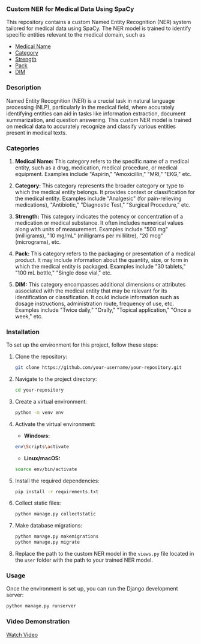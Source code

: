 ### Custom NER for Medical Data Using SpaCy

This repository contains a custom Named Entity Recognition (NER) system tailored for medical data using SpaCy. The NER model is trained to identify specific entities relevant to the medical domain, such as 
- [Medical Name](#medical-name)
- [Category](#category)
- [Strength](#strength)
- [Pack](#pack)
- [DIM](#dim)

### Description

Named Entity Recognition (NER) is a crucial task in natural language processing (NLP), particularly in the medical field, where accurately identifying entities can aid in tasks like information extraction, document summarization, and question answering. This custom NER model is trained on medical data to accurately recognize and classify various entities present in medical texts.

### Categories

1. **Medical Name:** This category refers to the specific name of a medical entity, such as a drug, medication, medical procedure, or medical equipment. Examples include "Aspirin," "Amoxicillin," "MRI," "EKG," etc.
   
2. **Category:** This category represents the broader category or type to which the medical entity belongs. It provides context or classification for the medical entity. Examples include "Analgesic" (for pain-relieving medications), "Antibiotic," "Diagnostic Test," "Surgical Procedure," etc.

3. **Strength:** This category indicates the potency or concentration of a medication or medical substance. It often includes numerical values along with units of measurement. Examples include "500 mg" (milligrams), "10 mg/mL" (milligrams per millilitre), "20 mcg" (micrograms), etc.

4. **Pack:** This category refers to the packaging or presentation of a medical product. It may include information about the quantity, size, or form in which the medical entity is packaged. Examples include "30 tablets," "100 mL bottle," "Single dose vial," etc.

5. **DIM:** This category encompasses additional dimensions or attributes associated with the medical entity that may be relevant for its identification or classification. It could include information such as dosage instructions, administration route, frequency of use, etc. Examples include "Twice daily," "Orally," "Topical application," "Once a week," etc.

### Installation

To set up the environment for this project, follow these steps:

1. Clone the repository:

    ```bash
    git clone https://github.com/your-username/your-repository.git
    ```

2. Navigate to the project directory:

    ```bash
    cd your-repository
    ```

3. Create a virtual environment:

    ```bash
    python -m venv env
    ```

4. Activate the virtual environment:

    - **Windows:**

    ```bash
    env\Scripts\activate
    ```

    - **Linux/macOS:**

    ```bash
    source env/bin/activate
    ```

5. Install the required dependencies:

    ```bash
    pip install -r requirements.txt
    ```

6. Collect static files:

    ```bash
    python manage.py collectstatic
    ```

7. Make database migrations:

    ```bash
    python manage.py makemigrations
    python manage.py migrate
    ```

8. Replace the path to the custom NER model in the `views.py` file located in the `user` folder with the path to your trained NER model.

### Usage

Once the environment is set up, you can run the Django development server:

```bash
python manage.py runserver
```

### Video Demonstration
[Watch Video](https://luxshtech-my.sharepoint.com/:v:/p/stebin_george/Eb8tf62_9spKqAXlq_dI-QUBnRpOM12gK-roQFx7vHgqbA?e=lXlBSH)

